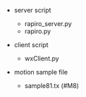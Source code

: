  * server script
    * rapiro_server.py
    * rapiro.py

 * client script
    * wxClient.py

 * motion sample file
    * sample81.tx (#M8)

